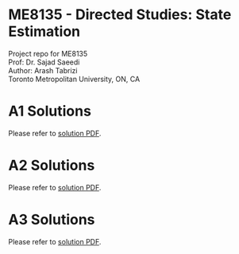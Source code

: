 # ME8135 - Directed Studies: State Estimation
Project repo for ME8135  
Prof: Dr. Sajad Saeedi  
Author: Arash Tabrizi  
Toronto Metropolitan University, ON, CA  
# A1 Solutions  
Please refer to [solution PDF](A1/SolA1_Arash.pdf).
# A2 Solutions  
Please refer to [solution PDF](A2/SolA2_Arash.pdf).  
# A3 Solutions  
Please refer to [solution PDF](A3/SolA3_Arash.pdf).  
